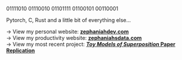01111010 01110010 01101111 01100101 00110001

Pytorch, C, Rust and a little bit of everything else...  

→ View my personal website: <a href="https://zephaniahdev.com/"><b>zephaniahdev.com</b></a>   
→ View my productivity website: <b><a href="https://zephaniahsdata.com/">zephaniahsdata.com</a></b>  
→ View my most recent project: <a href="https://github.com/zroe1/toy-models-of-superposition"><b><i>Toy Models of Superposition</i> Paper Replication</b></a>  
